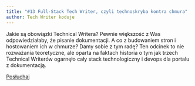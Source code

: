 ```yaml
---
title: "#13 Full-Stack Tech Writer, czyli technoskryba kontra chmura"
author: Tech Writer koduje
---
```


Jakie są obowiązki Technical Writera? Pewnie większość z Was odpowiedziałaby, że pisanie dokumentacji. A co z budowaniem stron i hostowaniem ich w chmurze? Damy sobie z tym radę? Ten odcinek to nie rozważania teoretyczne, ale oparta na faktach historia o tym jak trzech Technical Writerów ogarnęło cały stack technologiczny i devops dla portalu z dokumentacją.

<a class="listenButton" href="https://anchor.fm/docdeveloper/episodes/13-Full-Stack-Tech-Writer--czyli-technoskryba-kontra-chmura-eb28ch/a-a1iptc1" target="_blank" rel="noopener noreferrer">Posłuchaj</a>
